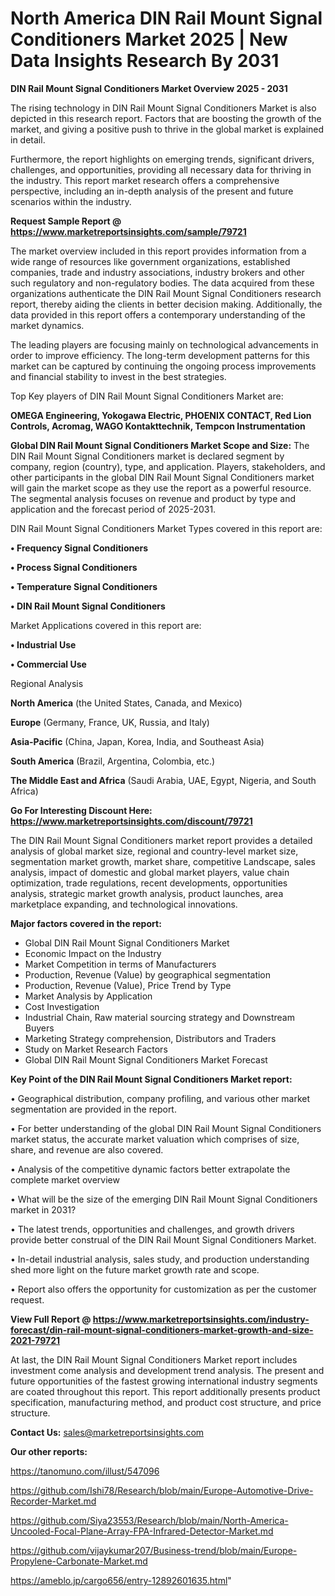 # North America DIN Rail Mount Signal Conditioners Market 2025 | New Data Insights Research By 2031

<Strong> DIN Rail Mount Signal Conditioners Market Overview 2025 - 2031</strong>

The rising technology in DIN Rail Mount Signal Conditioners Market is also depicted in this research report. Factors that are boosting the growth of the market, and giving a positive push to thrive in the global market is explained in detail.

Furthermore, the report highlights on emerging trends, significant drivers, challenges, and opportunities, providing all necessary data for thriving in the industry. This report market research offers a comprehensive perspective, including an in-depth analysis of the present and future scenarios within the industry.

<strong>Request Sample Report @ <a href=https://www.marketreportsinsights.com/sample/79721>https://www.marketreportsinsights.com/sample/79721</a></strong>

The market overview included in this report provides information from a wide range of resources like government organizations, established companies, trade and industry associations, industry brokers and other such regulatory and non-regulatory bodies. The data acquired from these organizations authenticate the DIN Rail Mount Signal Conditioners research report, thereby aiding the clients in better decision making. Additionally, the data provided in this report offers a contemporary understanding of the market dynamics.

The leading players are focusing mainly on technological advancements in order to improve efficiency. The long-term development patterns for this market can be captured by continuing the ongoing process improvements and financial stability to invest in the best strategies.

Top Key players of DIN Rail Mount Signal Conditioners Market are:

<strong>OMEGA Engineering, Yokogawa Electric, PHOENIX CONTACT, Red Lion Controls, Acromag, WAGO Kontakttechnik, Tempcon Instrumentation</strong>

<strong><b>Global DIN Rail Mount Signal Conditioners Market Scope and Size:</b></strong>
The DIN Rail Mount Signal Conditioners market is declared segment by company, region (country), type, and application. Players, stakeholders, and other participants in the global DIN Rail Mount Signal Conditioners market will gain the market scope as they use the report as a powerful resource. The segmental analysis focuses on revenue and product by type and application and the forecast period of 2025-2031.

DIN Rail Mount Signal Conditioners Market Types covered in this report are:

<strong>• Frequency Signal Conditioners

• Process Signal Conditioners

• Temperature Signal Conditioners

• DIN Rail Mount Signal Conditioners</strong>

Market Applications covered in this report are:

<strong>• Industrial Use

• Commercial Use</strong> 

Regional Analysis

<strong>North America</strong> (the United States, Canada, and Mexico)

<strong>Europe</strong> (Germany, France, UK, Russia, and Italy)

<strong>Asia-Pacific</strong> (China, Japan, Korea, India, and Southeast Asia)

<strong>South America</strong> (Brazil, Argentina, Colombia, etc.)

<strong>The Middle East and Africa</strong> (Saudi Arabia, UAE, Egypt, Nigeria, and South Africa)

<strong>Go For Interesting Discount Here: <a href=https://www.marketreportsinsights.com/discount/79721>https://www.marketreportsinsights.com/discount/79721</a></strong>

The DIN Rail Mount Signal Conditioners market report provides a detailed analysis of global market size, regional and country-level market size, segmentation market growth, market share, competitive Landscape, sales analysis, impact of domestic and global market players, value chain optimization, trade regulations, recent developments, opportunities analysis, strategic market growth analysis, product launches, area marketplace expanding, and technological innovations.

<strong><b>Major factors covered in the report:</b></strong>
<ul>
  <li>Global DIN Rail Mount Signal Conditioners Market </li>
  <li>Economic Impact on the Industry</li>
  <li>Market Competition in terms of Manufacturers</li>
  <li>Production, Revenue (Value) by geographical segmentation</li>
  <li>Production, Revenue (Value), Price Trend by Type</li>
  <li>Market Analysis by Application</li>
  <li>Cost Investigation</li>
  <li>Industrial Chain, Raw material sourcing strategy and Downstream Buyers</li>
  <li>Marketing Strategy comprehension, Distributors and Traders</li>
  <li>Study on Market Research Factors</li>
  <li>Global DIN Rail Mount Signal Conditioners Market Forecast</li>
</ul>

<strong><b>Key Point of the DIN Rail Mount Signal Conditioners Market report:</b></strong>

• Geographical distribution, company profiling, and various other market segmentation are provided in the report.

• For better understanding of the global DIN Rail Mount Signal Conditioners market status, the accurate market valuation which comprises of size, share, and revenue are also covered.

• Analysis of the competitive dynamic factors better extrapolate the complete market overview

• What will be the size of the emerging DIN Rail Mount Signal Conditioners market in 2031?

• The latest trends, opportunities and challenges, and growth drivers provide better construal of the DIN Rail Mount Signal Conditioners Market.

• In-detail industrial analysis, sales study, and production understanding shed more light on the future market growth rate and scope.

• Report also offers the opportunity for customization as per the customer request.

<strong><b>View Full Report @ <a href=https://www.marketreportsinsights.com/industry-forecast/din-rail-mount-signal-conditioners-market-growth-and-size-2021-79721>https://www.marketreportsinsights.com/industry-forecast/din-rail-mount-signal-conditioners-market-growth-and-size-2021-79721</a></b></strong>


At last, the DIN Rail Mount Signal Conditioners Market report includes investment come analysis and development trend analysis. The present and future opportunities of the fastest growing international industry segments are coated throughout this report. This report additionally presents product specification, manufacturing method, and product cost structure, and price structure.

<strong>Contact Us:</strong>
sales@marketreportsinsights.com

<strong>Our other reports:</strong>

<a href=https://tanomuno.com/illust/547096>https://tanomuno.com/illust/547096</a>

<a href=https://github.com/Ishi78/Research/blob/main/Europe-Automotive-Drive-Recorder-Market.md>https://github.com/Ishi78/Research/blob/main/Europe-Automotive-Drive-Recorder-Market.md</a>

<a href=https://github.com/Siya23553/Research/blob/main/North-America-Uncooled-Focal-Plane-Array-FPA-Infrared-Detector-Market.md>https://github.com/Siya23553/Research/blob/main/North-America-Uncooled-Focal-Plane-Array-FPA-Infrared-Detector-Market.md</a>

<a href=https://github.com/vijaykumar207/Business-trend/blob/main/Europe-Propylene-Carbonate-Market.md>https://github.com/vijaykumar207/Business-trend/blob/main/Europe-Propylene-Carbonate-Market.md</a>

<a href=https://ameblo.jp/cargo656/entry-12892601635.html>https://ameblo.jp/cargo656/entry-12892601635.html</a>"
